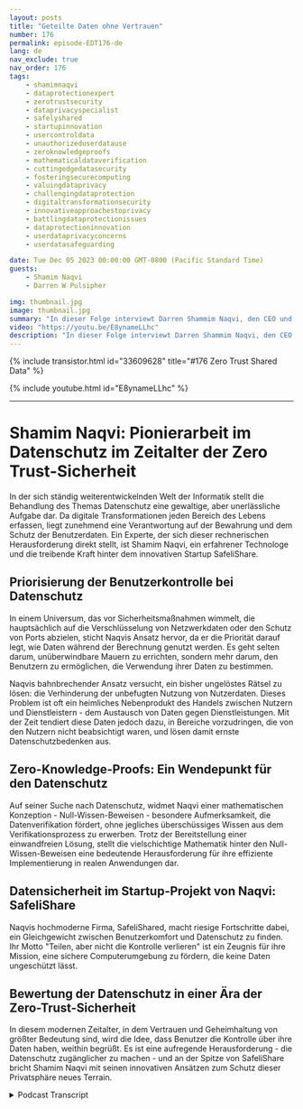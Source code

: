 ```yaml
---
layout: posts
title: "Geteilte Daten ohne Vertrauen"
number: 176
permalink: episode-EDT176-de
lang: de
nav_exclude: true
nav_order: 176
tags:
    - shamimnaqvi
    - dataprotectionexpert
    - zerotrustsecurity
    - dataprivacyspecialist
    - safelyshared
    - startupinnovation
    - usercontroldata
    - unauthorizeduserdatause
    - zeroknowledgeproofs
    - mathematicaldataverification
    - cuttingedgedatasecurity
    - fosteringsecurecomputing
    - valuingdataprivacy
    - challengingdataprotection
    - digitaltransformationsecurity
    - innovativeapproachestoprivacy
    - battlingdataprotectionissues
    - dataprotectioninnovation
    - userdataprivacyconcerns
    - userdatasafeguarding

date: Tue Dec 05 2023 00:00:00 GMT-0800 (Pacific Standard Time)
guests:
    - Shamim Naqvi
    - Darren W Pulsipher

img: thumbnail.jpg
image: thumbnail.jpg
summary: "In dieser Folge interviewt Darren Shammim Naqvi, den CEO und Gründer von SafelyShare, über das Management und die Sicherung von Daten in gemeinsamen und kollaborativen Umgebungen mit Hilfe des Zero-Trust-Datenmodells."
video: "https://youtu.be/E8ynameLLhc"
description: "In dieser Folge interviewt Darren Shammim Naqvi, den CEO und Gründer von SafelyShare, über das Management und die Sicherung von Daten in gemeinsamen und kollaborativen Umgebungen mit Hilfe des Zero-Trust-Datenmodells."
---
```


<div>
{% include transistor.html id="33609628" title="#176 Zero Trust Shared Data" %}

{% include youtube.html id="E8ynameLLhc" %}
</div>

---

# Shamim Naqvi: Pionierarbeit im Datenschutz im Zeitalter der Zero Trust-Sicherheit

In der sich ständig weiterentwickelnden Welt der Informatik stellt die Behandlung des Themas Datenschutz eine gewaltige, aber unerlässliche Aufgabe dar. Da digitale Transformationen jeden Bereich des Lebens erfassen, liegt zunehmend eine Verantwortung auf der Bewahrung und dem Schutz der Benutzerdaten. Ein Experte, der sich dieser rechnerischen Herausforderung direkt stellt, ist Shamim Naqvi, ein erfahrener Technologe und die treibende Kraft hinter dem innovativen Startup SafeliShare.


## Priorisierung der Benutzerkontrolle bei Datenschutz

In einem Universum, das vor Sicherheitsmaßnahmen wimmelt, die hauptsächlich auf die Verschlüsselung von Netzwerkdaten oder den Schutz von Ports abzielen, sticht Naqvis Ansatz hervor, da er die Priorität darauf legt, wie Daten während der Berechnung genutzt werden. Es geht selten darum, unüberwindbare Mauern zu errichten, sondern mehr darum, den Benutzern zu ermöglichen, die Verwendung ihrer Daten zu bestimmen.

Naqvis bahnbrechender Ansatz versucht, ein bisher ungelöstes Rätsel zu lösen: die Verhinderung der unbefugten Nutzung von Nutzerdaten. Dieses Problem ist oft ein heimliches Nebenprodukt des Handels zwischen Nutzern und Dienstleistern - dem Austausch von Daten gegen Dienstleistungen. Mit der Zeit tendiert diese Daten jedoch dazu, in Bereiche vorzudringen, die von den Nutzern nicht beabsichtigt waren, und lösen damit ernste Datenschutzbedenken aus.

## Zero-Knowledge-Proofs: Ein Wendepunkt für den Datenschutz

Auf seiner Suche nach Datenschutz, widmet Naqvi einer mathematischen Konzeption - Null-Wissen-Beweisen - besondere Aufmerksamkeit, die Datenverifikation fördert, ohne jegliches überschüssiges Wissen aus dem Verifikationsprozess zu erwerben. Trotz der Bereitstellung einer einwandfreien Lösung, stellt die vielschichtige Mathematik hinter den Null-Wissen-Beweisen eine bedeutende Herausforderung für ihre effiziente Implementierung in realen Anwendungen dar.

## Datensicherheit im Startup-Projekt von Naqvi: SafeliShare

Naqvis hochmoderne Firma, SafeliShared, macht riesige Fortschritte dabei, ein Gleichgewicht zwischen Benutzerkomfort und Datenschutz zu finden. Ihr Motto "Teilen, aber nicht die Kontrolle verlieren" ist ein Zeugnis für ihre Mission, eine sichere Computerumgebung zu fördern, die keine Daten ungeschützt lässt.

## Bewertung der Datenschutz in einer Ära der Zero-Trust-Sicherheit

In diesem modernen Zeitalter, in dem Vertrauen und Geheimhaltung von größter Bedeutung sind, wird die Idee, dass Benutzer die Kontrolle über ihre Daten haben, weithin begrüßt. Es ist eine aufregende Herausforderung - die Datenschutz zugänglicher zu machen - und an der Spitze von SafeliShare bricht Shamim Naqvi mit seinen innovativen Ansätzen zum Schutz dieser Privatsphäre neues Terrain.



<details>
<summary> Podcast Transcript </summary>

<p></p>

</details>
